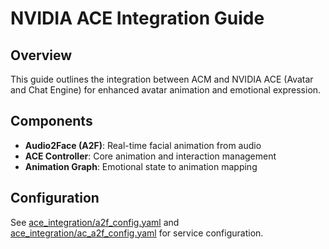 # NVIDIA ACE Integration Guide

## Overview

This guide outlines the integration between ACM and NVIDIA ACE (Avatar and Chat Engine) for enhanced avatar animation and emotional expression.

## Components

- **Audio2Face (A2F)**: Real-time facial animation from audio
- **ACE Controller**: Core animation and interaction management
- **Animation Graph**: Emotional state to animation mapping

## Configuration

See [ace_integration/a2f_config.yaml](ace_integration/a2f_config.yaml) and [ace_integration/ac_a2f_config.yaml](ace_integration/ac_a2f_config.yaml) for service configuration.
